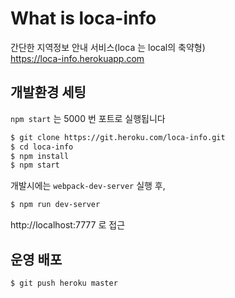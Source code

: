 # What is loca-info
간단한 지역정보 안내 서비스(loca 는 local의 축약형)  
https://loca-info.herokuapp.com

## 개발환경 세팅
`npm start` 는 5000 번 포트로 실행됩니다
```sh
$ git clone https://git.heroku.com/loca-info.git
$ cd loca-info
$ npm install
$ npm start
```
개발시에는 `webpack-dev-server` 실행 후, 
```sh
$ npm run dev-server
```
http://localhost:7777 로 접근


## 운영 배포
```
$ git push heroku master
```